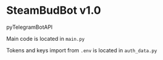 # SteamBudBot v1.0
pyTelegramBotAPI

Main code is located in `main.py`

Tokens and keys import from `.env` is located in `auth_data.py`

